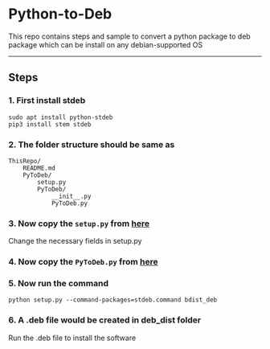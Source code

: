 # Python-to-Deb

This repo contains steps and sample to convert a python package to deb package which can be install on any debian-supported OS
___

## Steps

### 1. First install stdeb

```
sudo apt install python-stdeb
pip3 install stem stdeb
```

### 2. The folder structure should be same as

```
ThisRepo/
    README.md
    PyToDeb/
        setup.py
        PyToDeb/
            __init__.py
            PyToDeb.py
```

### 3. Now copy the `setup.py` from [here](setup.py)

Change the necessary fields in setup.py

### 4. Now copy the `PyToDeb.py` from [here](PyToDeb/PyToDeb.py)

### 5. Now run the command

```
python setup.py --command-packages=stdeb.command bdist_deb
```

### 6. A .deb file would be created in deb_dist folder

Run the .deb file to install the software
